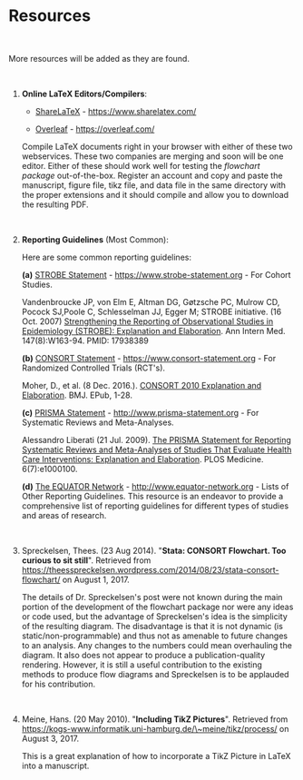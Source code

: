Resources
=========

 

More resources will be added as they are found.

 

1.  **Online LaTeX Editors/Compilers**:

    -   [ShareLaTeX](https://www.sharelatex.com/) - https://www.sharelatex.com/

    -   [Overleaf](https://overleaf.com/) - https://overleaf.com/

    Compile LaTeX documents right in your browser with either of these two
    webservices. These two companies are merging and soon will be one editor.
    Either of these should work well for testing the *flowchart package*
    out-of-the-box. Register an account and copy and paste the manuscript,
    figure file, tikz file, and data file in the same directory with the proper
    extensions and it should compile and allow you to download the resulting
    PDF.

     

2.  **Reporting Guidelines** (Most Common):

    Here are some common reporting guidelines:

    **(a)** [STROBE Statement](https://www.strobe-statement.org/) -
    https://www.strobe-statement.org - For Cohort Studies.

    Vandenbroucke JP, von Elm E, Altman DG, Gøtzsche PC, Mulrow CD, Pocock
    SJ,Poole C, Schlesselman JJ, Egger M; STROBE initiative. (16 Oct. 2007)
    [Strengthening the Reporting of Observational Studies in Epidemiology
    (STROBE): Explanation and
    Elaboration](http://annals.org/article.aspx?articleid=737187). Ann Intern
    Med. 147(8):W163-94. PMID: 17938389

    **(b)** [CONSORT Statement](https://www.consort-statement.org/) -
    https://www.consort-statement.org - For Randomized Controlled Trials
    (RCT's).

    Moher, D., et al. (8 Dec. 2016.). [CONSORT 2010 Explanation and
    Elaboration](http://www.consort-statement.org/Media/Default/Downloads/CONSORT%202010%20Explanation%20and%20Elaboration%20(BMJ).pdf).
    BMJ. EPub, 1-28.

    **(c)** [PRISMA Statement](http://www.prisma-statement.org) -
    http://www.prisma-statement.org - For Systematic Reviews and Meta-Analyses.

    Alessandro Liberati (21 Jul. 2009). [The PRISMA Statement for Reporting
    Systematic Reviews and Meta-Analyses of Studies That Evaluate Health Care
    Interventions: Explanation and
    Elaboration](http://journals.plos.org/plosmedicine/article?id=10.1371/journal.pmed.1000100).
    PLOS Medicine. 6(7):e1000100.

    **(d)** [The EQUATOR Network](http://www.equator-network.org/) -
    http://www.equator-network.org - Lists of Other Reporting Guidelines. This
    resource is an endeavor to provide a comprehensive list of reporting
    guidelines for different types of studies and areas of research.

     

3.  Spreckelsen, Thees. (23 Aug 2014). "**Stata: CONSORT Flowchart. Too curious
    to sit still**". Retrieved from
    https://theesspreckelsen.wordpress.com/2014/08/23/stata-consort-flowchart/
    on August 1, 2017.

    The details of Dr. Spreckelsen's post were not known during the main portion
    of the development of the flowchart package nor were any ideas or code used,
    but the advantage of Spreckelsen's idea is the simplicity of the resulting
    diagram. The disadvantage is that it is not dynamic (is
    static/non-programmable) and thus not as amenable to future changes to an
    analysis. Any changes to the numbers could mean overhauling the diagram. It
    also does not appear to produce a publication-quality rendering. However, it
    is still a useful contribution to the existing methods to produce flow
    diagrams and Spreckelsen is to be applauded for his contribution.

     

4.  Meine, Hans. (20 May 2010). "**Including TikZ Pictures**". Retrieved from
    https://kogs-www.informatik.uni-hamburg.de/\~meine/tikz/process/ on August
    3, 2017.

    This is a great explanation of how to incorporate a TikZ Picture in LaTeX
    into a manuscript.
